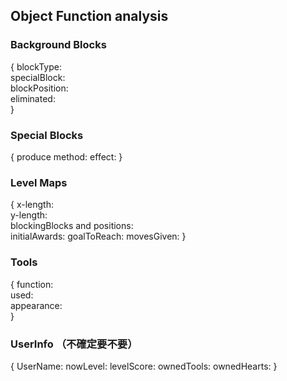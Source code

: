 ## Object Function analysis

### Background Blocks
{
  blockType:  
  specialBlock:  
  blockPosition:  
  eliminated:  
}
### Special Blocks
{
  produce method:
  effect:
}
### Level Maps
{
  x-length:  
  y-length:  
  blockingBlocks and positions:  
  initialAwards:
  goalToReach: 
  movesGiven: 
}

### Tools
{
  function:  
  used:  
  appearance:  
}

### UserInfo （不確定要不要）
{
  UserName:
  nowLevel:
  levelScore:
  ownedTools:
  ownedHearts:
}
  